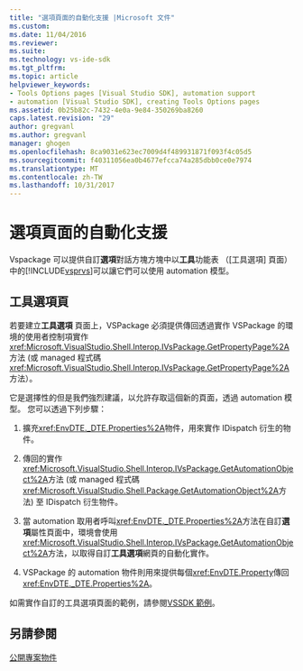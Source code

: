 ```yaml
---
title: "選項頁面的自動化支援 |Microsoft 文件"
ms.custom: 
ms.date: 11/04/2016
ms.reviewer: 
ms.suite: 
ms.technology: vs-ide-sdk
ms.tgt_pltfrm: 
ms.topic: article
helpviewer_keywords:
- Tools Options pages [Visual Studio SDK], automation support
- automation [Visual Studio SDK], creating Tools Options pages
ms.assetid: 0b25b82c-7432-4e0a-9e84-350269ba8260
caps.latest.revision: "29"
author: gregvanl
ms.author: gregvanl
manager: ghogen
ms.openlocfilehash: 8ca9031e623ec7009d4f489931871f093f4c05d5
ms.sourcegitcommit: f40311056ea0b4677efcca74a285dbb0ce0e7974
ms.translationtype: MT
ms.contentlocale: zh-TW
ms.lasthandoff: 10/31/2017
---
```

# <a name="automation-support-for-options-pages"></a>選項頁面的自動化支援
Vspackage 可以提供自訂**選項**對話方塊方塊中以**工具**功能表 （[工具選項] 頁面） 中的[!INCLUDE[vsprvs](../../code-quality/includes/vsprvs_md.md)]可以讓它們可以使用 automation 模型。  
  
## <a name="tools-options-pages"></a>工具選項頁  
 若要建立**工具選項** 頁面上，VSPackage 必須提供傳回透過實作 VSPackage 的環境的使用者控制項實作<xref:Microsoft.VisualStudio.Shell.Interop.IVsPackage.GetPropertyPage%2A>方法 (或 managed 程式碼<xref:Microsoft.VisualStudio.Shell.Interop.IVsPackage.GetPropertyPage%2A>方法）。  
  
 它是選擇性的但是我們強烈建議，以允許存取這個新的頁面，透過 automation 模型。 您可以透過下列步驟：  
  
1.  擴充<xref:EnvDTE._DTE.Properties%2A>物件，用來實作 IDispatch 衍生的物件。  
  
2.  傳回的實作<xref:Microsoft.VisualStudio.Shell.Interop.IVsPackage.GetAutomationObject%2A>方法 (或 managed 程式碼<xref:Microsoft.VisualStudio.Shell.Package.GetAutomationObject%2A>方法) 至 IDispatch 衍生物件。  
  
3.  當 automation 取用者呼叫<xref:EnvDTE._DTE.Properties%2A>方法在自訂**選項**屬性頁面中，環境會使用<xref:Microsoft.VisualStudio.Shell.Interop.IVsPackage.GetAutomationObject%2A>方法，以取得自訂**工具選項**網頁的自動化實作。  
  
4.  VSPackage 的 automation 物件則用來提供每個<xref:EnvDTE.Property>傳回<xref:EnvDTE._DTE.Properties%2A>。  
  
 如需實作自訂的工具選項頁面的範例，請參閱[VSSDK 範例](http://aka.ms/vs2015sdksamples)。  
  
## <a name="see-also"></a>另請參閱  
 [公開專案物件](../../extensibility/internals/exposing-project-objects.md)
